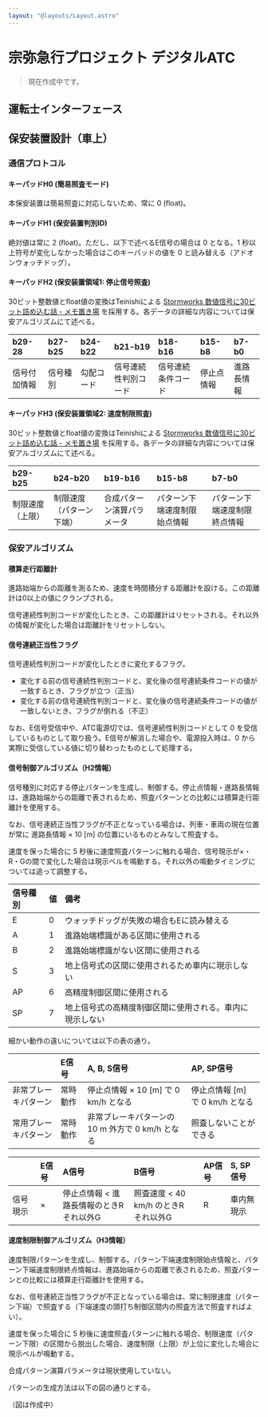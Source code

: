 ```yaml
---
layout: "@layouts/Layout.astro"
---
```

# 宗弥急行プロジェクト デジタルATC

> 現在作成中です。

## 運転士インターフェース

## 保安装置設計（車上）

### 通信プロトコル
#### キーパッドH0 (簡易照査モード)
本保安装置は簡易照査に対応しないため、常に 0 (float)。

#### キーパッドH1 (保安装置判別ID)

絶対値は常に 2 (float)。ただし、以下で述べるE信号の場合は 0 となる。1 秒以上符号が変化しなかった場合はこのキーパッドの値を 0 と読み替える（アドオンウォッチドッグ）。


#### キーパッドH2 (保安装置領域1: 停止信号照査)
30ビット整数値とfloat値の変換はTeinishiによる [Stormworks 数値信号に30ビット詰め込む話 - メモ置き場](https://teinishi.hateblo.jp/entry/stormworks-number-30bit) を採用する。各データの詳細な内容については保安アルゴリズムにて述べる。

|b29-28|b27-b25|b24-b22|b21-b19|b18-b16|b15-b8|b7-b0|
|:-----|:------|:------|:------|:------|:-----|:----|
|信号付加情報|信号種別|勾配コード|信号連続性判別コード|信号連続条件コード|停止点情報|進路長情報|

#### キーパッドH3 (保安装置領域2: 速度制限照査)
30ビット整数値とfloat値の変換はTeinishiによる [Stormworks 数値信号に30ビット詰め込む話 - メモ置き場](https://teinishi.hateblo.jp/entry/stormworks-number-30bit) を採用する。各データの詳細な内容については保安アルゴリズムにて述べる。

|b29-b25|b24-b20|b19-b16|b15-b8|b7-b0|
|:------|:------|:------|:-----|:----|
|制限速度（上限）|制限速度（パターン下端）|合成パターン演算パラメータ|パターン下端速度制限始点情報|パターン下端速度制限終点情報|

### 保安アルゴリズム

#### 積算走行距離計
進路始端からの距離を測るため、速度を時間積分する距離計を設ける。この距離計は0以上の値にクランプされる。

信号連続性判別コードが変化したとき、この距離計はリセットされる。それ以外の情報が変化した場合は距離計をリセットしない。

#### 信号連続正当性フラグ
信号連続性判別コードが変化したときに変化するフラグ。
- 変化する前の信号連続性判別コードと、変化後の信号連続条件コードの値が一致するとき、フラグが立つ（正当）
- 変化する前の信号連続性判別コードと、変化後の信号連続条件コードの値が一致しないとき、フラグが倒れる（不正）

なお、E信号受信中や、ATC電源切では、信号連続性判別コードとして 0 を受信しているものとして取り扱う。E信号が解消した場合や、電源投入時は、0 から実際に受信している値に切り替わったものとして処理する。

#### 信号制御アルゴリズム（H2情報）

信号種別に対応する停止パターンを生成し、制御する。停止点情報・進路長情報は、進路始端からの距離で表されるため、照査パターンとの比較には積算走行距離計を使用する。

なお、信号連続正当性フラグが不正となっている場合は、列車・車両の現在位置が常に 進路長情報 × 10 \[m\] の位置にいるものとみなして照査する。

速度を保った場合に 5 秒後に速度照査パターンに触れる場合、信号現示が×・R・Gの間で変化した場合は現示ベルを鳴動する。それ以外の鳴動タイミングについては追って調整する。

|信号種別|値|備考|
|:------|:-|:---|
|E|0|ウォッチドッグが失敗の場合もEに読み替える|
|A|1|進路始端標識がある区間に使用される|
|B|2|進路始端標識がない区間に使用される|
|S|3|地上信号式の区間に使用されるため車内に現示しない|
|AP|6|高精度制御区間に使用される|
|SP|7|地上信号式の高精度制御区間に使用される。車内に現示しない|

細かい動作の違いについては以下の表の通り。

||E信号|A, B, S信号|AP, SP信号|
|:-|:-|:-|:-|
|非常ブレーキパターン|常時動作|停止点情報 × 10 \[m\] で 0 km/h となる|停止点情報 \[m\] で 0 km/h となる|
|常用ブレーキパターン|常時動作|非常ブレーキパターンの 10 m 外方で 0 km/h となる|照査しないことができる|

||E信号|A信号|B信号|AP信号|S, SP信号|
|:-|:-|:-|:-|:-|:-|
|信号現示|×|停止点情報 < 進路長情報のときR<br>それ以外G|照査速度 < 40 km/h のときR<br>それ以外G|R|車内無現示|

#### 速度制限制御アルゴリズム（H3情報）

速度制限パターンを生成し、制御する。パターン下端速度制限始点情報と、パターン下端速度制限終点情報は、進路始端からの距離で表されるため、照査パターンとの比較には積算走行距離計を使用する。

なお、信号連続正当性フラグが不正となっている場合は、常に制限速度（パターン下端）で照査する（下端速度の頭打ち制御区間内の照査方法で照査すればよい）。

速度を保った場合に 5 秒後に速度照査パターンに触れる場合、制限速度（パターン下限）の区間から脱出した場合、速度制限（上限）が上位に変化した場合に現示ベルが鳴動する。

合成パターン演算パラメータは現状使用していない。

パターンの生成方法は以下の図の通りとする。

（図は作成中）
